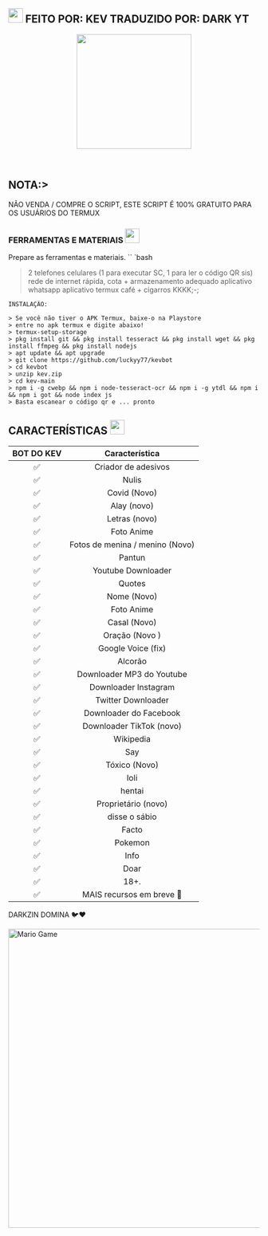 ## <img src="https://github.com/TheDudeThatCode/TheDudeThatCode/blob/master/Assets/Hi.gif" width="29px"> FEITO POR: KEV TRADUZIDO POR: DARK YT
<p align="center">
<img src="https://media-giphy-com.cdn.ampproject.org/ii/w820/s/media.giphy.com/media/1g3A0gpaidxWcL9Mfo/giphy.gif" width="230" height="230"/>
</p>
<br>


 
</details>


## NOTA:>
NÃO VENDA / COMPRE O SCRIPT, ESTE SCRIPT É 100% GRATUITO PARA OS USUÁRIOS DO TERMUX
</div>

### FERRAMENTAS E MATERIAIS <img src="https://github.com/TheDudeThatCode/TheDudeThatCode/blob/master/Assets/Mario_Hello_Big.gif" width="29px">
Prepare as ferramentas e materiais.
`` `bash
> 2 telefones celulares (1 para executar SC, 1 para ler o código QR sis)
> rede de internet rápida, cota +
> armazenamento adequado
> aplicativo whatsapp
> aplicativo termux
> café + cigarros KKKK;-;
```
INSTALAÇÃO:

> Se você não tiver o APK Termux, baixe-o na Playstore
> entre no apk termux e digite abaixo!
> termux-setup-storage
> pkg install git && pkg install tesseract && pkg install wget && pkg install ffmpeg && pkg install nodejs
> apt update && apt upgrade
> git clone https://github.com/luckyy77/kevbot
> cd kevbot
> unzip kev.zip
> cd kev-main
> npm i -g cwebp && npm i node-tesseract-ocr && npm i -g ytdl && npm i  && npm i got && node index js
> Basta escanear o código qr e ... pronto
```

## CARACTERÍSTICAS  <img src="https://github.com/TheDudeThatCode/TheDudeThatCode/blob/master/Assets/Earth.gif" width="29px">

| BOT DO KEV      |                   Característica        |
| :-----------: | :------------------------------: |
|       ✅       | Criador de adesivos                  |
|       ✅       | Nulis                            |
|       ✅       | Covid (Novo)                      |
|       ✅       | Alay (novo)                       |
|       ✅       | Letras (novo)                      |
|       ✅       | Foto Anime                       |
|       ✅       | Fotos de menina / menino (Novo)           |
|       ✅       | Pantun                           |
|       ✅       | Youtube Downloader               |
|       ✅       | Quotes                           |
|       ✅       | Nome (Novo)                       |
|       ✅       | Foto Anime                       |
|       ✅       | Casal (Novo)                   |
|       ✅       | Oração (Novo )                    |
|       ✅       | Google Voice (fix)               |
|       ✅       | Alcorão                            |
|       ✅       | Downloader MP3 do Youtube           |
|       ✅       | Downloader Instagram              |
|       ✅       | Twitter Downloader               |
|       ✅       | Downloader do Facebook              |
|       ✅       | Downloader TikTok (novo)         |
|       ✅       | Wikipedia                        |
|       ✅       | Say                              |
|       ✅       | Tóxico (Novo)                      |
|       ✅       | loli                             |
|       ✅       | hentai                           |
|       ✅       | Proprietário (novo)                      |
|       ✅       | disse o sábio                       |
|       ✅       | Facto                            |
|       ✅       | Pokemon                          |
|       ✅       | Info                             |
|       ✅       | Doar                           |
|       ✅       | 18+.                             |
|       ✅       | MAIS recursos em breve 🍂        |

DARKZIN DOMINA 🐦❤️

<img src="https://github.com/TheDudeThatCode/TheDudeThatCode/blob/master/Assets/Mario_Gameplay.gif" alt="Mario Game" width="600" />

